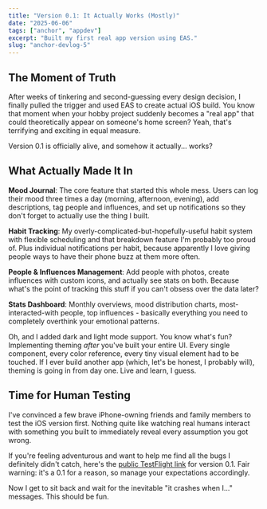 ```yaml
---
title: "Version 0.1: It Actually Works (Mostly)"
date: "2025-06-06"
tags: ["anchor", "appdev"]
excerpt: "Built my first real app version using EAS."
slug: "anchor-devlog-5"
---
```


## The Moment of Truth

After weeks of tinkering and second-guessing every design decision, I finally pulled the trigger and used EAS to create actual iOS build. You know that moment when your hobby project suddenly becomes a "real app" that could theoretically appear on someone's home screen? Yeah, that's terrifying and exciting in equal measure.

Version 0.1 is officially alive, and somehow it actually... works?

## What Actually Made It In

**Mood Journal**: The core feature that started this whole mess. Users can log their mood three times a day (morning, afternoon, evening), add descriptions, tag people and influences, and set up notifications so they don't forget to actually use the thing I built.

**Habit Tracking**: My overly-complicated-but-hopefully-useful habit system with flexible scheduling and that breakdown feature I'm probably too proud of. Plus individual notifications per habit, because apparently I love giving people ways to have their phone buzz at them more often.

**People & Influences Management**: Add people with photos, create influences with custom icons, and actually see stats on both. Because what's the point of tracking this stuff if you can't obsess over the data later?

**Stats Dashboard**: Monthly overviews, mood distribution charts, most-interacted-with people, top influences - basically everything you need to completely overthink your emotional patterns.

Oh, and I added dark and light mode support. You know what's fun? Implementing theming *after* you've built your entire UI. Every single component, every color reference, every tiny visual element had to be touched. If I ever build another app (which, let's be honest, I probably will), theming is going in from day one. Live and learn, I guess.

## Time for Human Testing

I've convinced a few brave iPhone-owning friends and family members to test the iOS version first. Nothing quite like watching real humans interact with something you built to immediately reveal every assumption you got wrong.

If you're feeling adventurous and want to help me find all the bugs I definitely didn't catch, here's the [public TestFlight link](https://testflight.apple.com/join/MRfgJrhQ) for version 0.1. Fair warning: it's a 0.1 for a reason, so manage your expectations accordingly.

Now I get to sit back and wait for the inevitable "it crashes when I..." messages. This should be fun.